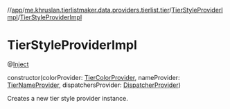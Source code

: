 //[app](../../../index.md)/[me.khruslan.tierlistmaker.data.providers.tierlist.tier](../index.md)/[TierStyleProviderImpl](index.md)/[TierStyleProviderImpl](-tier-style-provider-impl.md)

# TierStyleProviderImpl

@[Inject](https://javax-inject.github.io/javax-inject/api/javax/inject/Inject.html) 

constructor(colorProvider: [TierColorProvider](../-tier-color-provider/index.md), nameProvider: [TierNameProvider](../-tier-name-provider/index.md), dispatchersProvider: [DispatcherProvider](../../me.khruslan.tierlistmaker.data.providers.dispatchers/-dispatcher-provider/index.md))

Creates a new tier style provider instance.
